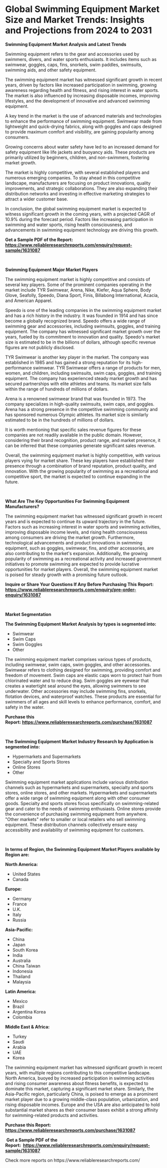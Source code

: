 <p><h1>Global Swimming Equipment Market Size and Market Trends: Insights and Projections from 2024 to 2031</h1></p><p><strong>Swimming Equipment Market Analysis and Latest Trends</strong></p>
<p><p>Swimming equipment refers to the gear and accessories used by swimmers, divers, and water sports enthusiasts. It includes items such as swimwear, goggles, caps, fins, snorkels, swim paddles, swimsuits, swimming aids, and other safety equipment.</p><p>The swimming equipment market has witnessed significant growth in recent years, driven by factors like increased participation in swimming, growing awareness regarding health and fitness, and rising interest in water sports. The market is also influenced by increasing disposable incomes, improving lifestyles, and the development of innovative and advanced swimming equipment.</p><p>A key trend in the market is the use of advanced materials and technologies to enhance the performance of swimming equipment. Swimwear made from lightweight and quick-drying fabrics, along with goggles and caps designed to provide maximum comfort and visibility, are gaining popularity among consumers.</p><p>Growing concerns about water safety have led to an increased demand for safety equipment like life jackets and buoyancy aids. These products are primarily utilized by beginners, children, and non-swimmers, fostering market growth.</p><p>The market is highly competitive, with several established players and numerous emerging companies. To stay ahead in this competitive landscape, manufacturers are focusing on product innovations, quality improvements, and strategic collaborations. They are also expanding their distribution networks and investing in effective marketing strategies to attract a wider customer base.</p><p>In conclusion, the global swimming equipment market is expected to witness significant growth in the coming years, with a projected CAGR of 10.9% during the forecast period. Factors like increasing participation in swimming and water sports, rising health consciousness, and advancements in swimming equipment technology are driving this growth.</p></p>
<p><strong>Get a Sample PDF of the Report:&nbsp; <a href="https://www.reliableresearchreports.com/enquiry/request-sample/1631087">https://www.reliableresearchreports.com/enquiry/request-sample/1631087</a></strong></p>
<p>&nbsp;</p>
<p><strong>Swimming Equipment Major Market Players</strong></p>
<p><p>The swimming equipment market is highly competitive and consists of several key players. Some of the prominent companies operating in the market include TYR Swimwear, Arena, Nike, Kiefer, Aqua Sphere, Body Glove, Seafolly, Speedo, Diana Sport, Finis, Billabong International, Acacia, and American Apparel.</p><p>Speedo is one of the leading companies in the swimming equipment market and has a rich history in the industry. It was founded in 1914 and has since become a globally recognized brand. Speedo offers a wide range of swimming gear and accessories, including swimsuits, goggles, and training equipment. The company has witnessed significant market growth over the years, fueled by its commitment to innovation and quality. Speedo's market size is estimated to be in the billions of dollars, although specific revenue figures are not publicly disclosed.</p><p>TYR Swimwear is another key player in the market. The company was established in 1985 and has gained a strong reputation for its high-performance swimwear. TYR Swimwear offers a range of products for men, women, and children, including swimsuits, swim caps, goggles, and training equipment. The company has experienced steady market growth and has secured partnerships with elite athletes and teams. Its market size falls within the range of hundreds of millions of dollars.</p><p>Arena is a renowned swimwear brand that was founded in 1973. The company specializes in high-quality swimsuits, swim caps, and goggles. Arena has a strong presence in the competitive swimming community and has sponsored numerous Olympic athletes. Its market size is similarly estimated to be in the hundreds of millions of dollars.</p><p>It is worth mentioning that specific sales revenue figures for these companies are not readily available in the public domain. However, considering their brand recognition, product range, and market presence, it can be inferred that these companies generate significant sales revenue.</p><p>Overall, the swimming equipment market is highly competitive, with various players vying for market share. These key players have established their presence through a combination of brand reputation, product quality, and innovation. With the growing popularity of swimming as a recreational and competitive sport, the market is expected to continue expanding in the future.</p></p>
<p>&nbsp;</p>
<p><strong>What Are The Key Opportunities For Swimming Equipment Manufacturers?</strong></p>
<p><p>The swimming equipment market has witnessed significant growth in recent years and is expected to continue its upward trajectory in the future. Factors such as increasing interest in water sports and swimming activities, improving disposable income levels, and rising health consciousness among consumers are driving the market growth. Furthermore, technological advancements and product innovations in swimming equipment, such as goggles, swimwear, fins, and other accessories, are also contributing to the market's expansion. Additionally, the growing popularity of swimming as a recreational activity and increased government initiatives to promote swimming are expected to provide lucrative opportunities for market players. Overall, the swimming equipment market is poised for steady growth with a promising future outlook.</p></p>
<p><strong>Inquire or Share Your Questions If Any Before Purchasing This Report: <a href="https://www.reliableresearchreports.com/enquiry/pre-order-enquiry/1631087">https://www.reliableresearchreports.com/enquiry/pre-order-enquiry/1631087</a></strong></p>
<p>&nbsp;</p>
<p><strong>Market Segmentation</strong></p>
<p><strong>The Swimming Equipment Market Analysis by types is segmented into:</strong></p>
<p><ul><li>Swimwear</li><li>Swim Caps</li><li>Swim Goggles</li><li>Other</li></ul></p>
<p><p>The swimming equipment market comprises various types of products, including swimwear, swim caps, swim goggles, and other accessories. Swimwear refers to clothing designed for swimming, providing comfort and freedom of movement. Swim caps are elastic caps worn to protect hair from chlorinated water and to reduce drag. Swim goggles are eyewear that creates a watertight seal around the eyes, allowing swimmers to see underwater. Other accessories may include swimming fins, snorkels, flotation devices, and waterproof watches. These products are essential for swimmers of all ages and skill levels to enhance performance, comfort, and safety in the water.</p></p>
<p><strong>Purchase this Report:&nbsp;<a href="https://www.reliableresearchreports.com/purchase/1631087">https://www.reliableresearchreports.com/purchase/1631087</a></strong></p>
<p>&nbsp;</p>
<p><strong>The Swimming Equipment Market Industry Research by Application is segmented into:</strong></p>
<p><ul><li>Hypermarkets and Supermarkets</li><li>Specialty and Sports Stores</li><li>Online Stores</li><li>Other</li></ul></p>
<p><p>Swimming equipment market applications include various distribution channels such as hypermarkets and supermarkets, specialty and sports stores, online stores, and other markets. Hypermarkets and supermarkets offer a wide range of swimming equipment along with other consumer goods. Specialty and sports stores focus specifically on swimming-related gear and cater to the needs of swimming enthusiasts. Online stores provide the convenience of purchasing swimming equipment from anywhere. "Other markets" refer to smaller or local retailers who sell swimming equipment. These distribution channels collectively ensure easy accessibility and availability of swimming equipment for customers.</p></p>
<p>&nbsp;</p>
<p><strong>In terms of Region, the Swimming Equipment Market Players available by Region are:</strong></p>
<p>
    <p> <strong> North America: </strong>
        <ul>
            <li>United States</li>
            <li>Canada</li>
        </ul>
        </p> 
    <p> <strong> Europe: </strong>
        <ul>
            <li>Germany</li>
            <li>France</li>
            <li>U.K.</li>
            <li>Italy</li>
            <li>Russia</li>
        </ul>
        </p> 
    <p> <strong> Asia-Pacific: </strong>
        <ul>
            <li>China</li>
            <li>Japan</li>
            <li>South Korea</li>
            <li>India</li>
            <li>Australia</li>
            <li>China Taiwan</li>
            <li>Indonesia</li>
            <li>Thailand</li>
            <li>Malaysia</li>
        </ul>
        </p> 
    <p> <strong> Latin America: </strong>
        <ul>
            <li>Mexico</li>
            <li>Brazil</li>
            <li>Argentina Korea</li>
            <li>Colombia</li>
        </ul>
        </p> 
    <p> <strong> Middle East & Africa: </strong>
        <ul>
            <li>Turkey</li>
            <li>Saudi</li>
            <li>Arabia</li>
            <li>UAE</li>
            <li>Korea</li>
        </ul>
    </p>
    </p>
<p><p>The swimming equipment market has witnessed significant growth in recent years, with multiple regions contributing to this competitive landscape. North America, buoyed by increased participation in swimming activities and rising consumer awareness about fitness benefits, is expected to dominate this market, capturing a significant market share. Similarly, the Asia-Pacific region, particularly China, is poised to emerge as a prominent market player due to a growing middle-class population, urbanization, and rising disposable incomes. Europe and the USA are also anticipated to hold substantial market shares as their consumer bases exhibit a strong affinity for swimming-related products and activities.</p></p>
<p><strong>Purchase this Report: <a href="https://www.reliableresearchreports.com/purchase/1631087">https://www.reliableresearchreports.com/purchase/1631087</a></strong></p>
<p>&nbsp;<strong>Get a Sample PDF of the Report:&nbsp;&nbsp;<a href="https://www.reliableresearchreports.com/enquiry/request-sample/1631087">https://www.reliableresearchreports.com/enquiry/request-sample/1631087</a></strong></p>
<p><strong></strong></p>
<p>Check more reports on https://www.reliableresearchreports.com/</p>
